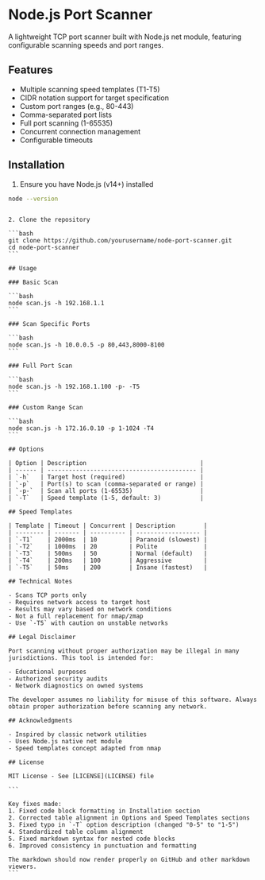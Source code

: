 # Node.js Port Scanner

A lightweight TCP port scanner built with Node.js net module, featuring configurable scanning speeds and port ranges.

## Features

- Multiple scanning speed templates (T1-T5)
- CIDR notation support for target specification
- Custom port ranges (e.g., 80-443)
- Comma-separated port lists
- Full port scanning (1-65535)
- Concurrent connection management
- Configurable timeouts

## Installation

1. Ensure you have Node.js (v14+) installed

```bash
node --version
```

````

2. Clone the repository

```bash
git clone https://github.com/yourusername/node-port-scanner.git
cd node-port-scanner
```

## Usage

### Basic Scan

```bash
node scan.js -h 192.168.1.1
```

### Scan Specific Ports

```bash
node scan.js -h 10.0.0.5 -p 80,443,8000-8100
```

### Full Port Scan

```bash
node scan.js -h 192.168.1.100 -p- -T5
```

### Custom Range Scan

```bash
node scan.js -h 172.16.0.10 -p 1-1024 -T4
```

## Options

| Option | Description                                |
| ------ | ------------------------------------------ |
| `-h`   | Target host (required)                     |
| `-p`   | Port(s) to scan (comma-separated or range) |
| `-p-`  | Scan all ports (1-65535)                   |
| `-T`   | Speed template (1-5, default: 3)           |

## Speed Templates

| Template | Timeout | Concurrent | Description        |
| -------- | ------- | ---------- | ------------------ |
| `-T1`    | 2000ms  | 10         | Paranoid (slowest) |
| `-T2`    | 1000ms  | 20         | Polite             |
| `-T3`    | 500ms   | 50         | Normal (default)   |
| `-T4`    | 200ms   | 100        | Aggressive         |
| `-T5`    | 50ms    | 200        | Insane (fastest)   |

## Technical Notes

- Scans TCP ports only
- Requires network access to target host
- Results may vary based on network conditions
- Not a full replacement for nmap/zmap
- Use `-T5` with caution on unstable networks

## Legal Disclaimer

Port scanning without proper authorization may be illegal in many jurisdictions. This tool is intended for:

- Educational purposes
- Authorized security audits
- Network diagnostics on owned systems

The developer assumes no liability for misuse of this software. Always obtain proper authorization before scanning any network.

## Acknowledgments

- Inspired by classic network utilities
- Uses Node.js native net module
- Speed templates concept adapted from nmap

## License

MIT License - See [LICENSE](LICENSE) file

```

Key fixes made:
1. Fixed code block formatting in Installation section
2. Corrected table alignment in Options and Speed Templates sections
3. Fixed typo in `-T` option description (changed "0-5" to "1-5")
4. Standardized table column alignment
5. Fixed markdown syntax for nested code blocks
6. Improved consistency in punctuation and formatting

The markdown should now render properly on GitHub and other markdown viewers.
```
````
